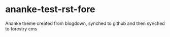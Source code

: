 # ananke-test-rst-fore
Ananke theme created from blogdown, synched to github and then synched to forestry cms
